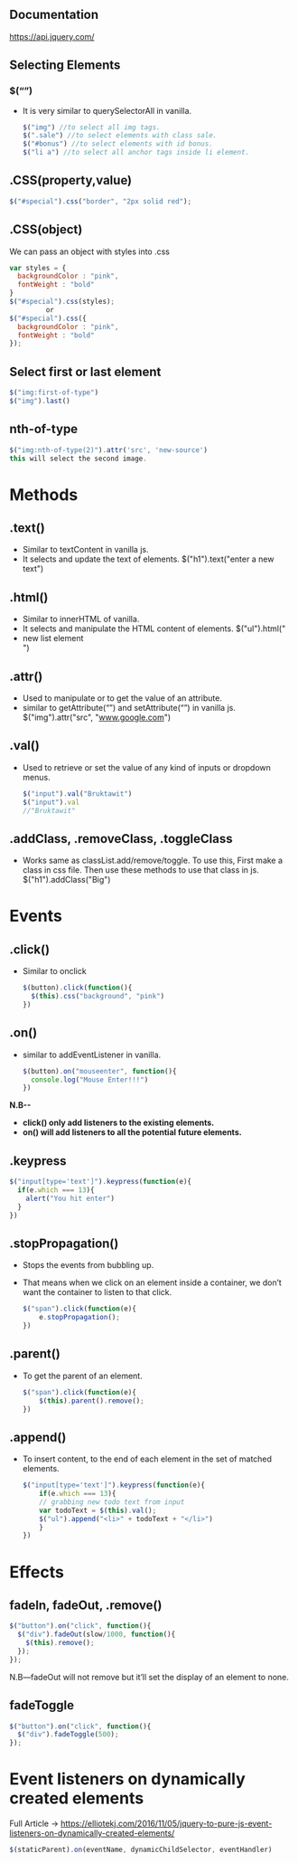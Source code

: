 ## Documentation

https://api.jquery.com/

## Selecting Elements

### $(“”)
- It is very similar to querySelectorAll in vanilla.

    ```js
    $("img") //to select all img tags.
    $(".sale") //to select elements with class sale.
    $("#bonus") //to select elements with id bonus.
    $("li a") //to select all anchor tags inside li element.
    ```


## .CSS(property,value)
```js
$("#special").css("border", "2px solid red");
```


## .CSS(object)

We can pass an object with styles into .css

```javascript
var styles = {
  backgroundColor : "pink",
  fontWeight : "bold"
}
$("#special").css(styles);
         or
$("#special").css({
  backgroundColor : "pink",
  fontWeight : "bold"
});     
```


## Select first or last element
```js
$("img:first-of-type")
$("img").last()
```


## nth-of-type
```js
$("img:nth-of-type(2)").attr('src', 'new-source')
this will select the second image.
```
# Methods
## .text()
- Similar to textContent in vanilla js.
- It  selects and update the text of elements.
    $("h1").text("enter a new text")


## .html()
- Similar to innerHTML of vanilla.
- It selects and manipulate the HTML content of elements.
    $("ul").html("<li>new list element</li>")


## .attr()
- Used to manipulate or to get the value of an attribute.
- similar to getAttribute(“”) and setAttribute(“”) in vanilla js.
    $("img").attr("src", "www.google.com")


## .val()
- Used to retrieve or set the value of any kind of inputs or dropdown menus.

    ```js
    $("input").val("Bruktawit")
    $("input").val 
    //"Bruktawit"
    ```


## .addClass, .removeClass, .toggleClass
- Works same as classList.add/remove/toggle.
    To use this, First make a class in css file.
    Then use these methods to use that class in js.
    $("h1").addClass("Big")


# Events
## .click()
- Similar to onclick

    ```js
    $(button).click(function(){
      $(this).css("background", "pink")
    })
    ```
## .on()
- similar to addEventListener in vanilla.

    ```js
    $(button).on("mouseenter", function(){
      console.log("Mouse Enter!!!")
    })
    ```

**N.B--** 

- **click() only add listeners to the existing elements.**
- **on() will add listeners to all the potential future elements.**


## .keypress
```js
$("input[type='text']").keypress(function(e){
  if(e.which === 13){
    alert("You hit enter")
  }
})
```
## .stopPropagation()
- Stops the events from bubbling up.

- That means when we click on an element inside a container, we don’t want the container to listen to that click.

    ```js
    $("span").click(function(e){
        e.stopPropagation();   
    })
    ```
## .parent()
- To get the parent of an element.

    ```js
    $("span").click(function(e){
        $(this).parent().remove();
    })
    ```
## .append()
- To insert content, to the end of each element in the set of matched elements.

    ```javascript
    $("input[type='text']").keypress(function(e){
        if(e.which === 13){
        // grabbing new todo text from input
        var todoText = $(this).val();
        $("ul").append("<li>" + todoText + "</li>")
        }
    })
    ```
# Effects
## fadeIn, fadeOut, .remove()
```js
$("button").on("click", function(){
  $("div").fadeOut(slow/1000, function(){
    $(this).remove();
  });
});
```

N.B—fadeOut will not remove but it’ll set the display of an element to none.

## fadeToggle
```js
$("button").on("click", function(){
  $("div").fadeToggle(500);
});
```


# **Event listeners on dynamically created elements**

Full Article → https://elliotekj.com/2016/11/05/jquery-to-pure-js-event-listeners-on-dynamically-created-elements/


```js
$(staticParent).on(eventName, dynamicChildSelector, eventHandler)
```



